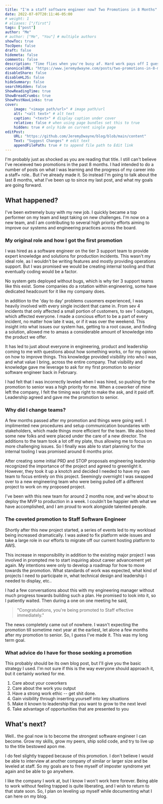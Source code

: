```yaml
---
title: "I'm a staff software engineer now? Two Promotions in 8 Months"
date: 2022-07-07T20:11:46-05:00
# weight: 1
# aliases: ["/first"]
tags: ["post"]
author: "Me"
# author: ["Me", "You"] # multiple authors
showToc: true
TocOpen: false
draft: false
hidemeta: false
comments: false
description: "Time flies when you're busy af. Hard work pays off I guess"
canonicalURL: "https://www.jeremydwayne.com/posts/two-promotions-in-8-months/"
disableShare: false
disableHLJS: false
hideSummary: false
searchHidden: false
ShowReadingTime: true
ShowBreadCrumbs: true
ShowPostNavLinks: true
cover:
    image: "<image path/url>" # image path/url
    alt: "<alt text>" # alt text
    caption: "<text>" # display caption under cover
    relative: false # when using page bundles set this to true
    hidden: true # only hide on current single page
editPost:
    URL: "https://github.com/JeremyDwayne/blog/blob/main/content"
    Text: "Suggest Changes" # edit text
    appendFilePath: true # to append file path to Edit link
---
```

I'm probably just as shocked as you are reading that title. I still can't
believe I've receieved two promotions in the past 8 months. I had intended to
do a number of posts on what I was learning and the progress of my career into
a staff+ role.. But I've already made it. So instead I'm going to talk about
the last 8 months, what I've been up to since my last post, and what my goals
are going forward.

## What happened?
I've been extremely busy with my new job. I quickly became a top performer on
my team and kept taking on new challenges. I'm now on a new team, and I am
contributing to several high priority efforts aiming to improve our systems
and engineering practices across the board.

### My original role and how I got the first promotion
I was hired as a software engineer on the tier 3 support team to provide expert
knowledge and solutions for production incidents. This wasn't my ideal role, as I
wouldn't be writing features and mostly providing operations support. But I was 
promised we would be creating internal tooling and that eventually coding would 
be a factor.

No system gets deployed without bugs, which is why tier 3 support teams like this 
exist. Some companies do a rotation within engineering, some have dedicated 
headcount for it like my company does.

In addition to the 'day to day' problems cusomers experienced, I was heavily involved
with every single incident that came in. From sev 4 incidents that only affected a
small portion of customers, to sev 1 outages, which affected everyone. I made a
concious effort to be a part of every incident, no matter how late it was, or if it
was over the weekend. This insight into what issues our system has, getting to a root
cause, and finding a solution, allowed me to amass a considerable amount of knowledge
into the product we offer.

It has led to just about everyone in engineering, product and leadership coming to me
with questions about how something works, or for my opinon on how to improve things.
This knowledge provided visibility into who I was, and what value I bring, across the
entire company. That visibility and knowledge gave me leverage to ask for my first
promotion to senior software engineer back in February.

I had felt that I was incorrectly leveled when I was hired, so pushing for the promotion
to senior was a high priority for me. When a coworker of mine left the company, I
felt the timing was right to make the ask, and it paid off. Leadership agreed and gave me
the promotion to senior.

### Why did I change teams?
A few months passed after my promotion and things were going well. I implimented new 
procedures and setup communication boundaries with stakeholders, which made things 
more efficient for the team. We also hired some new folks and were placed under the
care of a new director. The additions to the team took a lot off my plate, thus allowing
me to focus on more challenging issues. So I finally was able to start planning for 
the internal tooling I was promised around 6 months prior.

After creating some initial PRD and STOP proposals engineering leadership
recognized the importance of the project and agreed to greenlight it. However,
they took it up a knotch and decided I needed to have my own team to focus entirely
on this project. Seemingly overnight I was swapped over to a new engineering team
who were being pulled off a different project to work on my proposed project.

I've been with this new team for around 2 months now, and we're about to deploy the 
MVP to production in a week. I couldn't be happier with what we have accomplished, and 
I am proud to work alongside talented people.

### The coveted promotion to Staff Software Engineer
Shortly after this new project started, a series of events led to my workload being
increased dramatically. I was asked to fix platform wide issues and take a large role
in our efforts to migrate off our current hosting platform to AWS.

This increase in responsibility in addition to the existing major project I was involved
in prompted me to start inquiring about career advancement yet again. My intentions were 
only to develop a roadmap for how to move towards the promotion. What standards of work
was expected, what kind of projects I need to participate in, what technical design and
leadership I needed to display, etc..

I had a few conversations about this with my engineering manager without much progress 
towards building such a plan. He promised to look into it, so I patiently waited.
Then during a one on one meeting he said,

> "Congratulations, you're being promoted to Staff effective immediately."

The news completely came out of nowhere. I wasn't expecting the promotion till sometime
next year at the earliest, let alone a few months after my promotion to senior. So,
I guess I've made it. This was my long term goal.

### What advice do I have for those seeking a promotion
This probably should be its own blog post, but I'll give you the basic strategy I used. 
I'm not sure if this is the way everyone should approach it, but it certainly worked for me.

1. Care about your coworkers
2. Care about the work you output
3. Have a strong work ethic -- get shit done.
4. Gain visibility through inserting yourself into key situations
5. Make it known to leadership that you want to grow to the next level
6. Take advantage of opportunities that are presented to you

## What's next?
Well.. the goal now is to become the strongest software engineer I can become. Grow my
skills, grow my peers, ship solid code, and try to live up to the title bestowed apon me.

I do feel slightly trapped because of this promotion. I don't believe I would be able to 
interview at another company of similar or larger size and be leveled at staff. So my
goals are to free myself of imposter syndrome yet again and be able to go anywhere.

I like the company I work at, but I know I won't work here forever. Being able to work
without feeling trapped is quite liberating, and I wish to return to that state soon. So,
I plan on leveling up myself while documenting what I can here on my blog.
